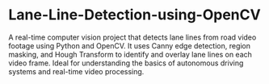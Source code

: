 # Lane-Line-Detection-using-OpenCV
A real-time computer vision project that detects lane lines from road video footage using Python and OpenCV. It uses Canny edge detection, region masking, and Hough Transform to identify and overlay lane lines on each video frame. Ideal for understanding the basics of autonomous driving systems and real-time video processing.
